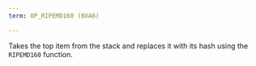 ```yaml
---
term: OP_RIPEMD160 (0XA6)

---
```

Takes the top item from the stack and replaces it with its hash using the `RIPEMD160` function.